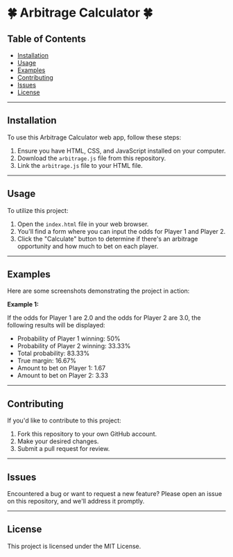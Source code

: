 # 🍀 Arbitrage Calculator 🍀

## Table of Contents
- [Installation](#installation)
- [Usage](#usage)
- [Examples](#examples)
- [Contributing](#contributing)
- [Issues](#issues)
- [License](#license)

---

## Installation 

To use this Arbitrage Calculator web app, follow these steps:

1. Ensure you have HTML, CSS, and JavaScript installed on your computer.
2. Download the `arbitrage.js` file from this repository.
3. Link the `arbitrage.js` file to your HTML file.

---

## Usage

To utilize this project:

1. Open the `index.html` file in your web browser.
2. You'll find a form where you can input the odds for Player 1 and Player 2.
3. Click the "Calculate" button to determine if there's an arbitrage opportunity and how much to bet on each player.

---

## Examples

Here are some screenshots demonstrating the project in action:

**Example 1:**

If the odds for Player 1 are 2.0 and the odds for Player 2 are 3.0, the following results will be displayed:

- Probability of Player 1 winning: 50%
- Probability of Player 2 winning: 33.33%
- Total probability: 83.33%
- True margin: 16.67%
- Amount to bet on Player 1: 1.67
- Amount to bet on Player 2: 3.33

---

## Contributing

If you'd like to contribute to this project:

1. Fork this repository to your own GitHub account.
2. Make your desired changes.
3. Submit a pull request for review.

---

## Issues

Encountered a bug or want to request a new feature? Please open an issue on this repository, and we'll address it promptly.

---

## License

This project is licensed under the MIT License.
